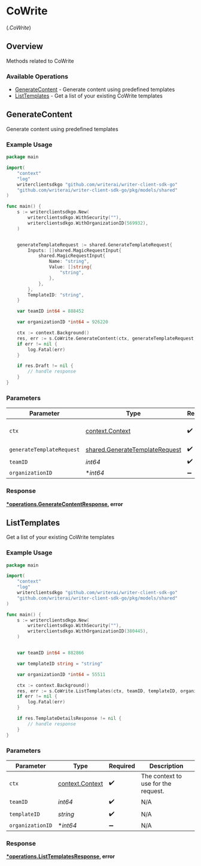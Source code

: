 # CoWrite
(*.CoWrite*)

## Overview

Methods related to CoWrite

### Available Operations

* [GenerateContent](#generatecontent) - Generate content using predefined templates
* [ListTemplates](#listtemplates) - Get a list of your existing CoWrite templates

## GenerateContent

Generate content using predefined templates

### Example Usage

```go
package main

import(
	"context"
	"log"
	writerclientsdkgo "github.com/writerai/writer-client-sdk-go"
	"github.com/writerai/writer-client-sdk-go/pkg/models/shared"
)

func main() {
    s := writerclientsdkgo.New(
        writerclientsdkgo.WithSecurity(""),
        writerclientsdkgo.WithOrganizationID(569932),
    )


    generateTemplateRequest := shared.GenerateTemplateRequest{
        Inputs: []shared.MagicRequestInput{
            shared.MagicRequestInput{
                Name: "string",
                Value: []string{
                    "string",
                },
            },
        },
        TemplateID: "string",
    }

    var teamID int64 = 888452

    var organizationID *int64 = 926220

    ctx := context.Background()
    res, err := s.CoWrite.GenerateContent(ctx, generateTemplateRequest, teamID, organizationID)
    if err != nil {
        log.Fatal(err)
    }

    if res.Draft != nil {
        // handle response
    }
}
```

### Parameters

| Parameter                                                                        | Type                                                                             | Required                                                                         | Description                                                                      |
| -------------------------------------------------------------------------------- | -------------------------------------------------------------------------------- | -------------------------------------------------------------------------------- | -------------------------------------------------------------------------------- |
| `ctx`                                                                            | [context.Context](https://pkg.go.dev/context#Context)                            | :heavy_check_mark:                                                               | The context to use for the request.                                              |
| `generateTemplateRequest`                                                        | [shared.GenerateTemplateRequest](../../models/shared/generatetemplaterequest.md) | :heavy_check_mark:                                                               | N/A                                                                              |
| `teamID`                                                                         | *int64*                                                                          | :heavy_check_mark:                                                               | N/A                                                                              |
| `organizationID`                                                                 | **int64*                                                                         | :heavy_minus_sign:                                                               | N/A                                                                              |


### Response

**[*operations.GenerateContentResponse](../../models/operations/generatecontentresponse.md), error**


## ListTemplates

Get a list of your existing CoWrite templates

### Example Usage

```go
package main

import(
	"context"
	"log"
	writerclientsdkgo "github.com/writerai/writer-client-sdk-go"
	"github.com/writerai/writer-client-sdk-go/pkg/models/shared"
)

func main() {
    s := writerclientsdkgo.New(
        writerclientsdkgo.WithSecurity(""),
        writerclientsdkgo.WithOrganizationID(380445),
    )


    var teamID int64 = 882866

    var templateID string = "string"

    var organizationID *int64 = 55511

    ctx := context.Background()
    res, err := s.CoWrite.ListTemplates(ctx, teamID, templateID, organizationID)
    if err != nil {
        log.Fatal(err)
    }

    if res.TemplateDetailsResponse != nil {
        // handle response
    }
}
```

### Parameters

| Parameter                                             | Type                                                  | Required                                              | Description                                           |
| ----------------------------------------------------- | ----------------------------------------------------- | ----------------------------------------------------- | ----------------------------------------------------- |
| `ctx`                                                 | [context.Context](https://pkg.go.dev/context#Context) | :heavy_check_mark:                                    | The context to use for the request.                   |
| `teamID`                                              | *int64*                                               | :heavy_check_mark:                                    | N/A                                                   |
| `templateID`                                          | *string*                                              | :heavy_check_mark:                                    | N/A                                                   |
| `organizationID`                                      | **int64*                                              | :heavy_minus_sign:                                    | N/A                                                   |


### Response

**[*operations.ListTemplatesResponse](../../models/operations/listtemplatesresponse.md), error**

